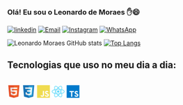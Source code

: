 
### Olá! Eu sou o Leonardo de Moraes ✋😄



[![linkedin](https://img.shields.io/badge/LinkedIn-0077B5?style=for-the-badge&logo=linkedin&logoColor=white)](https://www.linkedin.com/in/lmoraes07/)
[![Email](https://img.shields.io/badge/Microsoft_Outlook-0078D4?style=for-the-badge&logo=microsoft-outlook&logoColor=white)](mailto:"contatoleonardomoraes@outlook.com")
[![Instagram](https://img.shields.io/badge/Instagram-E4405F?style=for-the-badge&logo=instagram&logoColor=white)](https://www.instagram.com/_leeomoraaes_/)
[![WhatsApp](https://img.shields.io/badge/WhatsApp-25D366?style=for-the-badge&logo=whatsapp&logoColor=white)](https://api.whatsapp.com/send?phone=5511972261124&text=Ola!%20Me%20chamo%20Leonardo,%20tudo%20bem%20com%20voc%C3%AA%20?)

![Leonardo Moraes GitHub stats](https://github-readme-stats.vercel.app/api?username=Leo-m-oraes&show_icons=true&theme=cobalt)
[![Top Langs](https://github-readme-stats.vercel.app/api/top-langs/?username=Leo-m-oraes)](https://github.com/anuraghazra/github-readme-stats)


 ## Tecnologias que uso no meu dia a dia:

<div style="display:inline_block" ></br>

<img width="30px" height="30px" alt="html5" src="https://raw.githubusercontent.com/devicons/devicon/master/icons/html5/html5-original.svg"/>
<img width="30px" height="30px" alt="css3" src="https://raw.githubusercontent.com/devicons/devicon/master/icons/css3/css3-original.svg"/>
<img width="30px" height="30px" alt="js" src="https://raw.githubusercontent.com/devicons/devicon/master/icons/javascript/javascript-plain.svg"/>
<img width="30px" height="30px" alt="reactjs" src="https://raw.githubusercontent.com/devicons/devicon/master/icons/react/react-original.svg"/>
<img width="30px" height="30px" alt="typescript" src="https://raw.githubusercontent.com/devicons/devicon/master/icons/typescript/typescript-plain.svg"/>

</div>
